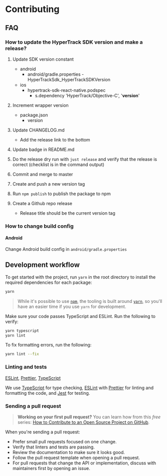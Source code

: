 # Contributing

## FAQ

### How to update the HyperTrack SDK version and make a release?

1. Update SDK version constant

   - android
     - android/gradle.properties - HyperTrackSdk_HyperTrackSDKVersion
   - ios
     - hypertrack-sdk-react-native.podspec
       - s.dependency 'HyperTrack/Objective-C', '**version**'

2. Increment wrapper version

   - package.json
     - version

3. Update CHANGELOG.md
   - Add the release link to the bottom
4. Update badge in README.md
5. Do the release dry run with `just release` and verify that the release is correct (checklist is in the command output)
6. Commit and merge to master
7. Create and push a new version tag
8. Run `npm publish` to publish the package to npm
9. Create a Github repo release
   - Release title should be the current version tag

### How to change build config

#### Android

Change Android build config in `android/gradle.properties`

## Development workflow

To get started with the project, run `yarn` in the root directory to install the required dependencies for each package:

```sh
yarn
```

> While it's possible to use [`npm`](https://github.com/npm/cli), the tooling is built around [`yarn`](https://classic.yarnpkg.com/), so you'll have an easier time if you use `yarn` for development.

Make sure your code passes TypeScript and ESLint. Run the following to verify:

```sh
yarn typescript
yarn lint
```

To fix formatting errors, run the following:

```sh
yarn lint --fix
```

### Linting and tests

[ESLint](https://eslint.org/), [Prettier](https://prettier.io/), [TypeScript](https://www.typescriptlang.org/)

We use [TypeScript](https://www.typescriptlang.org/) for type checking, [ESLint](https://eslint.org/) with [Prettier](https://prettier.io/) for linting and formatting the code, and [Jest](https://jestjs.io/) for testing.

### Sending a pull request

> **Working on your first pull request?** You can learn how from this _free_ series: [How to Contribute to an Open Source Project on GitHub](https://app.egghead.io/playlists/how-to-contribute-to-an-open-source-project-on-github).

When you're sending a pull request:

- Prefer small pull requests focused on one change.
- Verify that linters and tests are passing.
- Review the documentation to make sure it looks good.
- Follow the pull request template when opening a pull request.
- For pull requests that change the API or implementation, discuss with maintainers first by opening an issue.

